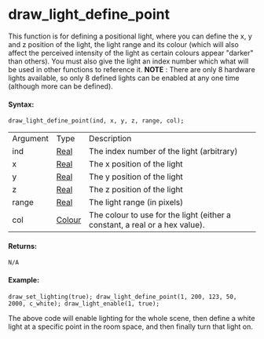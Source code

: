 # draw_light_define_point

This function is for defining a positional light, where you can define
the x, y and z position of the light, the light range and its colour
(which will also affect the perceived intensity of the light as certain
colours appear "darker" than others). You must also give the light an
index number which what will be used in other functions to reference it.
**NOTE** : There are only 8 hardware lights available, so only 8 defined
lights can be enabled at any one time (although more can be defined).

#### Syntax:

``` gml
draw_light_define_point(ind, x, y, z, range, col);
```

|          |                                                                                                           |                                                                             |
|----------|-----------------------------------------------------------------------------------------------------------|-----------------------------------------------------------------------------|
| Argument | Type                                                                                                      | Description                                                                 |
| ind      |  [Real](../../../../../GameMaker_Language/GML_Overview/Data_Types)                                    | The index number of the light (arbitrary)                                   |
| x        |  [Real](../../../../../GameMaker_Language/GML_Overview/Data_Types)                                    | The x position of the light                                                 |
| y        |  [Real](../../../../../GameMaker_Language/GML_Overview/Data_Types)                                    | The y position of the light                                                 |
| z        |  [Real](../../../../../GameMaker_Language/GML_Overview/Data_Types)                                    | The z position of the light                                                 |
| range    |  [Real](../../../../../GameMaker_Language/GML_Overview/Data_Types)                                    | The light range (in pixels)                                                 |
| col      |  [Colour](../../../../../GameMaker_Language/GML_Reference/Drawing/Colour_And_Alpha/Colour_And_Alpha)  | The colour to use for the light (either a constant, a real or a hex value). |

#### Returns:

``` gml
N/A
```

#### Example:

``` gml
draw_set_lighting(true); draw_light_define_point(1, 200, 123, 50, 2000, c_white); draw_light_enable(1, true);
```

The above code will enable lighting for the whole scene, then define a
white light at a specific point in the room space, and then finally turn
that light on.
